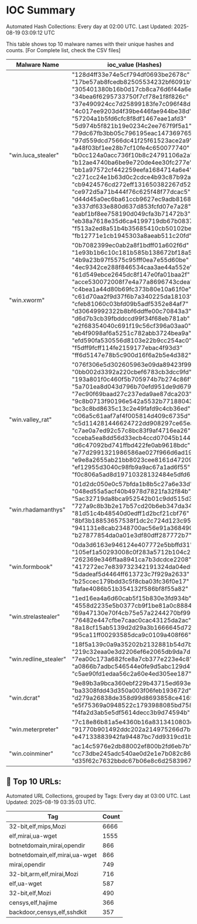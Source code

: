 # IOC Summary

Automated Hash Collections: Every day at 02:00 UTC. Last Updated: 2025-08-19 03:09:12 UTC

This table shows top 10 malware names with their unique hashes and counts. [For Complete list, check the CSV files]

| Malware Name | ioc_value (Hashes) | Count |
|--------------|--------------------|-------|
|  "win.luca_stealer" |  "128d4ff33e74e5cf794df0693be2678c"<br> "17be57ab8fcedb82505534232bf6091b"<br> "305401380b16b0d17cb8ca76d6f44a6e"<br> "34bea6f6295733750f7cf78e1f8f826c"<br> "37e490924cc7d25899183fe7c096f48d"<br> "4c017ee9203d4f39be446fae944be38d"<br> "57204a1b5fd6cfc8f8df1467eae1afd3"<br> "5d974b5f821b19e0234c2ee767f9f5a1"<br> "79dc67fb3bb05c796195eac147369765"<br> "97d559dcd7566dc41f25f61523ace2a9"<br> "a48f03bf1ee28b7cf10fe4c650077740"<br> "b0cc124a0acc736f10b8c24791106a2a"<br> "b12ae4740ba6be9e720de4ee30fc277e"<br> "bb1a97572cf442259eefa1684714a6e4"<br> "c271cc24e1b63d0c2cdce4b93c87b92a"<br> "cb9424576cd272eff131650382267d52"<br> "ce972d5a71b444f76c625f48f77dcac5"<br> "d44d45a0ec6ba61ccb9627ec9adb8168"<br> "e337df633e880d637d853fcfd07e7a28"<br> "eabf1bf8ee758190d049cfa3b71472b3"<br> "eb38a7618e35d6ca4199719db67b0837"<br> "f513a2ed8a51b4b35685410cb50102be"<br> "fb12771e1cb1945303a8aeab511c20fd" | 23 |
|  "win.xworm" |  "0b7082399ec0ab2a8f1bdff01a602f6d"<br> "1e93b1b6c10c181b585b138672bf18a5"<br> "4b9a23b97f5575c95fff0ea7e55d60be"<br> "4ec9342ce288f846534caa3ae44a552e"<br> "61d549ebce2645dc8f147e0fa01baa2f"<br> "acce530072008f7e4a77a8696743cdea"<br> "c4bea1a44d80b69fc373b80e10a61f0e"<br> "c61d70aa2f9d37f6b7a340225da18103"<br> "cfeb81060c03bfd09b5adf5352e84af7"<br> "d30649992322b8bf6ddffe00c70843a3"<br> "d6d7b3cb39fbddccd99f34f68eb781ab"<br> "e2f68354040c691f19c56cf396a03aa0"<br> "eb4f9098af6a5251c782abb3724bea9a"<br> "efd590fa530556d8103e22b9cc254ac0"<br> "f5dff9fcff114fe2159177ebac4f93d3"<br> "ff6d5147e78b5c900d16f6a2b5e4d382" | 16 |
|  "win.valley_rat" |  "076f306e5d302605963e09da89423f99"<br> "0bb002d3392a220cbef6783cb3dcc9fd"<br> "193a801f0c460f5b705974b7b274c86f"<br> "5a701ea8d043d796b70efd951de9d679"<br> "7ec90f69baad27c237eda9ae87dca203"<br> "9c8b0713f90196e542a5532b77188043"<br> "bc3c8bd8635c13c2e49fafd9c4cb36ed"<br> "c06a5c61aaf7af4f005814d409c6735d"<br> "c5d114281446624722dd908297ce65ea"<br> "c7ae0a7ed92c57c8bc83f9af4716ea26"<br> "cceba5ea8dd56d33ecb4ccd07045b144"<br> "d6c47092bd741ffbd422fe0ab9618bdc"<br> "e77d2991321986586ae027f966d6ad19"<br> "e9e8a2655ab21bb8023cee8161d47209"<br> "ef12955d3040c98fb9a9ac67a1ad6f55"<br> "f0c806a5ad8d19710328132484e5dfd6" | 16 |
|  "win.rhadamanthys" |  "01d2dc050e0c57bfda1b8b5c27a6e33d"<br> "048ed55a5acf40b4978d7821fa32f84b"<br> "5ac32719da8bca952542b01c9dd515d3"<br> "727a9c8b3b2e17b57cd20b6eb347da34"<br> "81d51c4b48540d0edff1d2bcf21cbf76"<br> "8bf3b18853657538f1dc2c724d123c95"<br> "941131e8cab2348700ac56e91a368490"<br> "b27877854da0a01e3df80dff287772b7" | 8 |
|  "win.formbook" |  "0da3d6163e946124e407772e5bbffd31"<br> "105ef1a50293008c0f283a5712b104c2"<br> "262369e346ffaa8941ca7b3dcdce2208"<br> "417272ec7e839732342191324da04ed5"<br> "5dadeaf5d4464ff613723c7f929a2633"<br> "b25ccec179bdd3c5f8cba03fc36f0e17"<br> "fafae4086b51b354132f586bf8f55a82" | 7 |
|  "win.strelastealer" |  "1ed16ea4a6d60cab5f15b830e3fd934b"<br> "4558d2235e5b0377cb9f1be81a0c8884"<br> "69a47130e70f4cb75e57a2244270bf99"<br> "76482e447cfbe7caac0cac43125da2ac"<br> "8a18cf15ab5139d2d29a3b1666645d72"<br> "95ca11ff00293585dca9c0109a408f66" | 6 |
|  "win.redline_stealer" |  "18f5a139c0a9a35202b2132881b54d7b"<br> "219c32eaa0e3d2206ef6e2065db9da7d"<br> "7ea00c173a682fce8a7cb377e223e4c8"<br> "a0866b7adbc546544e0fe9d5abc129d4"<br> "c5ae90fd1edaa56c2a60e4ed305ee187" | 5 |
|  "win.dcrat" |  "9e89b3a9bca360ebf229b43715ed693e"<br> "ba3308fdd43d350a003f06feb193672d"<br> "d279a26838de358d99d8693858ce4165"<br> "e5f75369a0948522c1793988085bd758"<br> "f4fa2d3ab5e5df5614decc3b9d74594b" | 5 |
|  "win.meterpreter" |  "7c18e86b81a5e4360b16a8313410803c"<br> "91770b901492ddc202a214975266d7b3"<br> "e47133883942fa94487bc7dd9319cd1b" | 3 |
|  "win.coinminer" |  "ac14c5976e2db88002ef800b2fd6eb7b"<br> "cc73dbe245adc540ae0d2e1e7b082c86"<br> "d35f62c7632bbdc67b06e8c6d2583967" | 3 |

<!-- url_summary_start -->
## 🔗 Top 10 URLs:

Automated URL Collections, grouped by Tags: Every day at 03:00 UTC. Last Updated: 2025-08-19 03:35:03 UTC.

| Tag | Count |
|-----|-------|
| 32-bit,elf,mips,Mozi | 6666 |
| elf,mirai,ua-wget | 1555 |
| botnetdomain,mirai,opendir | 866 |
| botnetdomain,elf,mirai,ua-wget | 866 |
| mirai,opendir | 749 |
| 32-bit,arm,elf,mirai,Mozi | 716 |
| elf,ua-wget | 587 |
| 32-bit,elf,Mozi | 490 |
| censys,elf,hajime | 366 |
| backdoor,censys,elf,sshdkit | 357 |
<!-- url_summary_end -->
